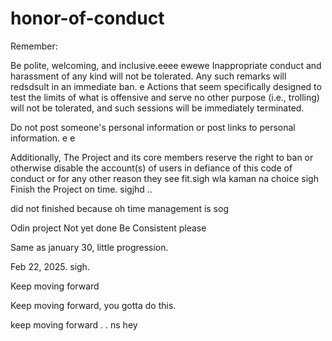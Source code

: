 # honor-of-conduct
Remember:

Be polite, welcoming, and inclusive.eeee
ewewe
Inappropriate conduct and harassment of any kind will not be tolerated. Any such remarks will redsdsult in an immediate ban.
e
Actions that seem specifically designed to test the limits of what is offensive and serve no other purpose (i.e., trolling) will not be tolerated, and such sessions will be immediately terminated.

Do not post someone's personal information or post links to personal information. e e

Additionally, The Project and its core members reserve the right to ban or otherwise disable the account(s) of users in defiance of this code of conduct or for any other reason they see fit.sigh
 wla kaman na choice
sigh
Finish the Project on time.  sigjhd
..

did not finished because oh time management is sog



Odin project
Not yet done
Be Consistent please

Same as january 30, little progression.

Feb 22, 2025. sigh.


Keep moving forward

Keep moving forward, you gotta do this.

keep moving forward . . ns
hey
